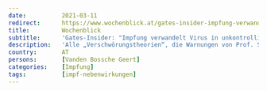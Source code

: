 ```yaml
---
date:          2021-03-11
redirect:      https://www.wochenblick.at/gates-insider-impfung-verwandelt-virus-in-unkontrollierbares-monster/
title:         Wochenblick
subtitle:      'Gates-Insider: "Impfung verwandelt Virus in unkontrollierbares Monster!"'
description:   'Alle „Verschwörungstheorien“, die Warnungen von Prof. Sucharit Bhakdi und anderen Wissenschaftlern wie Prof Dolores Cahill, University College Dublin UCD · Conway Institute of Biomolecular & Biomedical Research, School of Medicine PhD, haben sich als wahr herausgestellt, wie die Corona-Ausschusssitzung 36 nahelegt. Schützenhilfe bekommen die Warner nun obendrein von einem echten Insider aus der Impfstoff-Entwicklung: Geert […]'
country:       AT
persons:       [Vanden Bossche Geert]
categories:    [Impfung]
tags:          [impf-nebenwirkungen]
---
```

